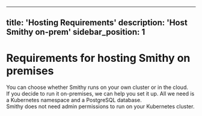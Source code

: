 ***

title: 'Hosting Requirements'
description: 'Host Smithy on-prem'
sidebar\_position: 1
--------------------

# Requirements for hosting Smithy on premises

You can choose whether Smithy runs on your own cluster or in the cloud.\
If you decide to run it on-premises, we can help you set it up. All we need is a
Kubernetes namespace and a PostgreSQL
database.\
Smithy does not need admin permissions to run on your Kubernetes cluster.
